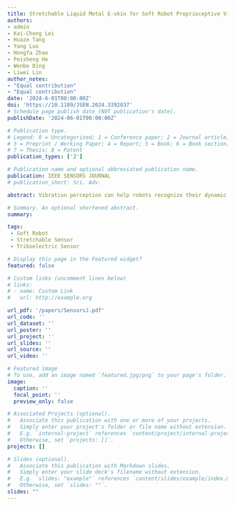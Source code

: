 ```yaml
---
title: Stretchable Liquid Metal E-skin for Soft Robot Proprioceptive Vibration Sensing
authors: 
- admin
- Kai-Chong Lei
- Huaze Tang
- Yang Luo
- Hongfa Zhao
- Peisheng He
- Wenbo Ding
- Liwei Lin
author_notes:
- "Equal contribution"
- "Equal contribution"
date: '2024-6-01T00:00:00Z'
doi: 'https://10.1109/JSEN.2024.3392837'
# Schedule page publish date (NOT publication's date).
publishDate: '2024-06-01T00:00:00Z'

# Publication type.
# Legend: 0 = Uncategorized; 1 = Conference paper; 2 = Journal article;
# 3 = Preprint / Working Paper; 4 = Report; 5 = Book; 6 = Book section;
# 7 = Thesis; 8 = Patent
publication_types: ['2']

# Publication name and optional abbreviated publication name.
publication: IEEE SENSORS JOURNAL
# publication_short: Sci. Adv.

abstract: Vibration perception can help robots recognize their dynamic states to explore the surrounding environment. However, the intrinsic stretchability of soft robots poses challenges to integrating vibration sensors. This study introduces an innovative stretchable electronic skin (e-skin) that facilitates vibration proprioception in soft robots. Constructed with a thickness of approximately 0.1 mm, this ultrathin e-skin is produced using a screen-printing technique with liquid metal particles (LMPs), incorporating a kirigami design for seamless integration. The e-skin works by the triboelectric nanogenerator-based sensing mechanism, which transduces mechanical vibration into an electrical signal without an external power source. By analyzing the vibration signals generated by the dynamic motions of soft robots, the e-skin shows a wide range of applications. From the vibration signal of the soft robotic finger’s sliding motion, 17 different textures can be distinguished with 99% accuracy. Furthermore, analysis of the vibration signal from a soft robotic gripper’s swinging motion enables the estimation of both the type and weight of grains inside the container it grips, achieving accuracies of 97.7% and 95.3%, respectively. As such, this work presents a new approach to realizing the vibration proprioception of soft robots, thereby broadening the applications of dynamic proprioception in soft robotics.

# Summary. An optional shortened abstract.
summary: 

tags:
 - Soft Robot
 - Stretchable Sensor
 - Triboelectric Sensor

# Display this page in the Featured widget?
featured: false

# Custom links (uncomment lines below)
# links:
# - name: Custom Link
#   url: http://example.org

url_pdf: '/papers/SensorsJ.pdf'
url_code: ''
url_dataset: ''
url_poster: ''
url_project: ''
url_slides: ''
url_source: ''
url_video: ''

# Featured image
# To use, add an image named `featured.jpg/png` to your page's folder.
image:
  caption: ''
  focal_point: ''
  preview_only: false

# Associated Projects (optional).
#   Associate this publication with one or more of your projects.
#   Simply enter your project's folder or file name without extension.
#   E.g. `internal-project` references `content/project/internal-project/index.md`.
#   Otherwise, set `projects: []`.
projects: []

# Slides (optional).
#   Associate this publication with Markdown slides.
#   Simply enter your slide deck's filename without extension.
#   E.g. `slides: "example"` references `content/slides/example/index.md`.
#   Otherwise, set `slides: ""`.
slides: ""
---
```

